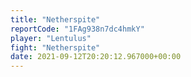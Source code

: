 ```yaml
---
title: "Netherspite"
reportCode: "1FAg938n7dc4hmkY"
player: "Lentulus"
fight: "Netherspite"
date: 2021-09-12T20:20:12.967000+00:00
---
```

